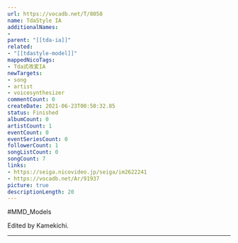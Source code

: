 ```yaml
---
url: https://vocadb.net/T/8058
name: TdaStyle IA
additionalNames: 
- 
parent: "[[tda-ia]]"
related:
- "[[tdastyle-model]]"
mappedNicoTags:
- Tda式改変IA
newTargets:
- song
- artist
- voicesynthesizer
commentCount: 0
createDate: 2021-06-23T00:50:32.85
status: Finished
albumCount: 0
artistCount: 1
eventCount: 0
eventSeriesCount: 0
followerCount: 1
songListCount: 0
songCount: 7
links: 
- https://seiga.nicovideo.jp/seiga/im2622241
- https://vocadb.net/Ar/91937
picture: true
descriptionLength: 20
---
```


#MMD_Models

Edited by Kamekichi.

---

